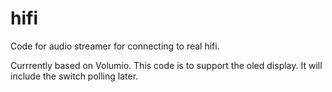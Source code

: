hifi
====

Code for audio streamer for connecting to real hifi.

Currrently based on Volumio.
This code is to support the oled display.
It will include the switch polling later.
